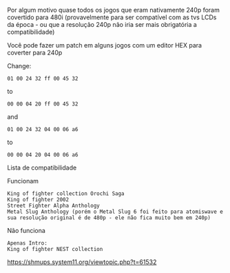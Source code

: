 Por algum motivo quase todos os jogos que eram nativamente 240p foram covertido para 480i (provavelmente para ser compatível com as tvs LCDs da época - ou que a resolução 240p não iria ser mais obrigatória a compatibilidade)

Você pode fazer um patch em alguns jogos com um editor HEX para coverter para 240p 

Change:
```
01 00 24 32 ff 00 45 32
```
to
```
00 00 04 20 ff 00 45 32
```

and
```
01 00 24 32 04 00 06 a6
```
to
```
00 00 04 20 04 00 06 a6
```

Lista de compatibilidade

Funcionam
```
King of fighter collection Orochi Saga
King of fighter 2002
Street Fighter Alpha Anthology
Metal Slug Anthology (porém o Metal Slug 6 foi feito para atomiswave e sua resolução original é de 480p - ele não fica muito bem em 240p)

```
Não funciona
```
Apenas Intro:
King of fighter NEST collection

```

https://shmups.system11.org/viewtopic.php?t=61532
